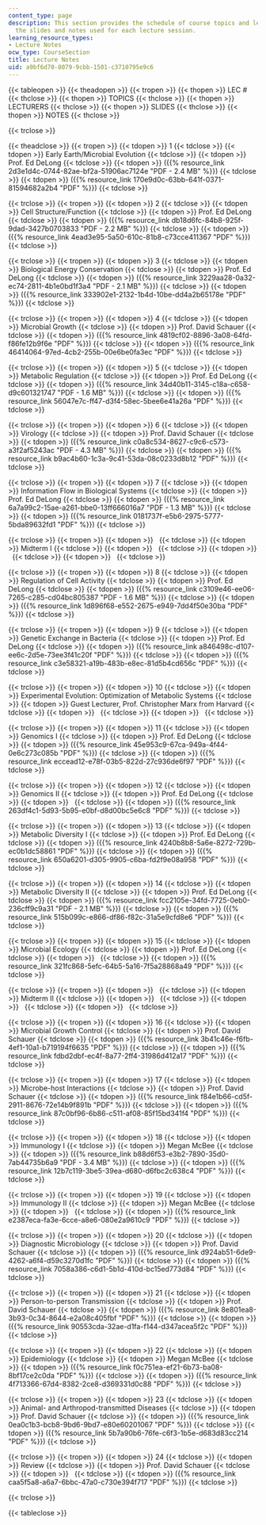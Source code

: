```yaml
---
content_type: page
description: This section provides the schedule of course topics and lecturers, and
  the slides and notes used for each lecture session.
learning_resource_types:
- Lecture Notes
ocw_type: CourseSection
title: Lecture Notes
uid: a9bf6d70-8079-9cbb-1501-c3710795e9c6
---
```


{{< tableopen >}}
{{< theadopen >}}
{{< tropen >}}
{{< thopen >}}
LEC #
{{< thclose >}}
{{< thopen >}}
TOPICS
{{< thclose >}}
{{< thopen >}}
LECTURERS
{{< thclose >}}
{{< thopen >}}
SLIDES
{{< thclose >}}
{{< thopen >}}
NOTES
{{< thclose >}}

{{< trclose >}}

{{< theadclose >}}
{{< tropen >}}
{{< tdopen >}}
1
{{< tdclose >}}
{{< tdopen >}}
Early Earth/Microbial Evolution
{{< tdclose >}}
{{< tdopen >}}
Prof. Ed DeLong
{{< tdclose >}}
{{< tdopen >}}
({{% resource_link 2d3e1d4c-0744-82ae-bf2a-51906ac7124e "PDF - 2.4 MB" %}})
{{< tdclose >}}
{{< tdopen >}}
({{% resource_link 170e9d0c-63bb-641f-0371-81594682a2b4 "PDF" %}})
{{< tdclose >}}

{{< trclose >}}
{{< tropen >}}
{{< tdopen >}}
2
{{< tdclose >}}
{{< tdopen >}}
Cell Structure/Function
{{< tdclose >}}
{{< tdopen >}}
Prof. Ed DeLong
{{< tdclose >}}
{{< tdopen >}}
({{% resource_link db18d6fc-84b8-925f-9dad-3427b0703833 "PDF - 2.2 MB" %}})
{{< tdclose >}}
{{< tdopen >}}
({{% resource_link 4ead3e95-5a50-610c-81b8-c73cce411367 "PDF" %}})
{{< tdclose >}}

{{< trclose >}}
{{< tropen >}}
{{< tdopen >}}
3
{{< tdclose >}}
{{< tdopen >}}
Biological Energy Conservation
{{< tdclose >}}
{{< tdopen >}}
Prof. Ed DeLong
{{< tdclose >}}
{{< tdopen >}}
({{% resource_link 3229aa28-0a32-ec74-2811-4b1e0bd1f3a4 "PDF - 2.1 MB" %}})
{{< tdclose >}}
{{< tdopen >}}
({{% resource_link 333902e1-2132-1b4d-10be-dd4a2b65178e "PDF" %}})
{{< tdclose >}}

{{< trclose >}}
{{< tropen >}}
{{< tdopen >}}
4
{{< tdclose >}}
{{< tdopen >}}
Microbial Growth
{{< tdclose >}}
{{< tdopen >}}
Prof. David Schauer
{{< tdclose >}}
{{< tdopen >}}
({{% resource_link 4819cf02-8896-3a08-64fd-f86fe12b9f6e "PDF" %}})
{{< tdclose >}}
{{< tdopen >}}
({{% resource_link 46414064-97ed-4cb2-255b-00e6be0fa3ec "PDF" %}})
{{< tdclose >}}

{{< trclose >}}
{{< tropen >}}
{{< tdopen >}}
5
{{< tdclose >}}
{{< tdopen >}}
Metabolic Regulation
{{< tdclose >}}
{{< tdopen >}}
Prof. Ed DeLong
{{< tdclose >}}
{{< tdopen >}}
({{% resource_link 34d40b11-3145-c18a-c658-d9c601321747 "PDF - 1.6 MB" %}})
{{< tdclose >}}
{{< tdopen >}}
({{% resource_link 56047e7c-ff47-d3f4-58ec-5bee6e41a26a "PDF" %}})
{{< tdclose >}}

{{< trclose >}}
{{< tropen >}}
{{< tdopen >}}
6
{{< tdclose >}}
{{< tdopen >}}
Virology
{{< tdclose >}}
{{< tdopen >}}
Prof. David Schauer
{{< tdclose >}}
{{< tdopen >}}
({{% resource_link c0a8c534-8627-c9c6-c573-a3f2af5243ac "PDF - 4.3 MB" %}})
{{< tdclose >}}
{{< tdopen >}}
({{% resource_link b9ac4b60-1c3a-9c41-53da-08c0233d8b12 "PDF" %}})
{{< tdclose >}}

{{< trclose >}}
{{< tropen >}}
{{< tdopen >}}
7
{{< tdclose >}}
{{< tdopen >}}
Information Flow in Biological Systems
{{< tdclose >}}
{{< tdopen >}}
Prof. Ed DeLong
{{< tdclose >}}
{{< tdopen >}}
({{% resource_link 6a7a99c2-15ae-a261-bbe0-13ff666016a7 "PDF - 1.3 MB" %}})
{{< tdclose >}}
{{< tdopen >}}
({{% resource_link 0181737f-e5b6-2975-5777-5bda89632fd1 "PDF" %}})
{{< tdclose >}}

{{< trclose >}}
{{< tropen >}}
{{< tdopen >}}
 
{{< tdclose >}}
{{< tdopen >}}
Midterm I
{{< tdclose >}}
{{< tdopen >}}
 
{{< tdclose >}}
{{< tdopen >}}
 
{{< tdclose >}}
{{< tdopen >}}
 
{{< tdclose >}}

{{< trclose >}}
{{< tropen >}}
{{< tdopen >}}
8
{{< tdclose >}}
{{< tdopen >}}
Regulation of Cell Activity
{{< tdclose >}}
{{< tdopen >}}
Prof. Ed DeLong
{{< tdclose >}}
{{< tdopen >}}
({{% resource_link c3109e46-ee06-7265-c285-cd04bc805387 "PDF - 1.6 MB" %}})
{{< tdclose >}}
{{< tdopen >}}
({{% resource_link 1d896f68-e552-2675-e949-7dd4f50e30ba "PDF" %}})
{{< tdclose >}}

{{< trclose >}}
{{< tropen >}}
{{< tdopen >}}
9
{{< tdclose >}}
{{< tdopen >}}
Genetic Exchange in Bacteria
{{< tdclose >}}
{{< tdopen >}}
Prof. Ed DeLong
{{< tdclose >}}
{{< tdopen >}}
({{% resource_link a846498c-d107-ee6c-2d5e-73ee3f41c20f "PDF" %}})
{{< tdclose >}}
{{< tdopen >}}
({{% resource_link c3e58321-a19b-483b-e8ec-81d5b4cd656c "PDF" %}})
{{< tdclose >}}

{{< trclose >}}
{{< tropen >}}
{{< tdopen >}}
10
{{< tdclose >}}
{{< tdopen >}}
Experimental Evolution: Optimization of Metabolic Systems
{{< tdclose >}}
{{< tdopen >}}
Guest Lecturer, Prof. Christopher Marx from Harvard
{{< tdclose >}}
{{< tdopen >}}
 
{{< tdclose >}}
{{< tdopen >}}
 
{{< tdclose >}}

{{< trclose >}}
{{< tropen >}}
{{< tdopen >}}
11
{{< tdclose >}}
{{< tdopen >}}
Genomics I
{{< tdclose >}}
{{< tdopen >}}
Prof. Ed DeLong
{{< tdclose >}}
{{< tdopen >}}
({{% resource_link 45e953c9-67ca-949a-4f44-0e6c273c085b "PDF" %}})
{{< tdclose >}}
{{< tdopen >}}
({{% resource_link eccead12-e78f-03b5-822d-27c936de6f97 "PDF" %}})
{{< tdclose >}}

{{< trclose >}}
{{< tropen >}}
{{< tdopen >}}
12
{{< tdclose >}}
{{< tdopen >}}
Genomics II
{{< tdclose >}}
{{< tdopen >}}
Prof. Ed DeLong
{{< tdclose >}}
{{< tdopen >}}
 
{{< tdclose >}}
{{< tdopen >}}
({{% resource_link 263df4c1-5d93-5b95-e0bf-d8d00bc5e6c8 "PDF" %}})
{{< tdclose >}}

{{< trclose >}}
{{< tropen >}}
{{< tdopen >}}
13
{{< tdclose >}}
{{< tdopen >}}
Metabolic Diversity I
{{< tdclose >}}
{{< tdopen >}}
Prof. Ed DeLong
{{< tdclose >}}
{{< tdopen >}}
({{% resource_link 4240b8b8-5a6e-8272-729b-ec0b1dc58861 "PDF" %}})
{{< tdclose >}}
{{< tdopen >}}
({{% resource_link 650a6201-d305-9905-c6ba-fd2f9e08a958 "PDF" %}})
{{< tdclose >}}

{{< trclose >}}
{{< tropen >}}
{{< tdopen >}}
14
{{< tdclose >}}
{{< tdopen >}}
Metabolic Diversity II
{{< tdclose >}}
{{< tdopen >}}
Prof. Ed DeLong
{{< tdclose >}}
{{< tdopen >}}
({{% resource_link fcc2105e-34fd-7725-0eb0-236cff9c9a31 "PDF - 2.1 MB" %}})
{{< tdclose >}}
{{< tdopen >}}
({{% resource_link 515b099c-e866-df86-f82c-31a5e9cfd8e6 "PDF" %}})
{{< tdclose >}}

{{< trclose >}}
{{< tropen >}}
{{< tdopen >}}
15
{{< tdclose >}}
{{< tdopen >}}
Microbial Ecology
{{< tdclose >}}
{{< tdopen >}}
Prof. Ed DeLong
{{< tdclose >}}
{{< tdopen >}}
 
{{< tdclose >}}
{{< tdopen >}}
({{% resource_link 321fc868-5efc-64b5-5a16-7f5a28868a49 "PDF" %}})
{{< tdclose >}}

{{< trclose >}}
{{< tropen >}}
{{< tdopen >}}
 
{{< tdclose >}}
{{< tdopen >}}
Midterm II
{{< tdclose >}}
{{< tdopen >}}
 
{{< tdclose >}}
{{< tdopen >}}
 
{{< tdclose >}}
{{< tdopen >}}
 
{{< tdclose >}}

{{< trclose >}}
{{< tropen >}}
{{< tdopen >}}
16
{{< tdclose >}}
{{< tdopen >}}
Microbial Growth Control
{{< tdclose >}}
{{< tdopen >}}
Prof. David Schauer
{{< tdclose >}}
{{< tdopen >}}
({{% resource_link 3b41c46e-f6fb-4ef1-10a1-b719194f6635 "PDF" %}})
{{< tdclose >}}
{{< tdopen >}}
({{% resource_link fdbd2dbf-ec4f-8a77-2ff4-31986d412a17 "PDF" %}})
{{< tdclose >}}

{{< trclose >}}
{{< tropen >}}
{{< tdopen >}}
17
{{< tdclose >}}
{{< tdopen >}}
Microbe-host Interactions
{{< tdclose >}}
{{< tdopen >}}
Prof. David Schauer
{{< tdclose >}}
{{< tdopen >}}
({{% resource_link f84e1b66-cd5f-2911-8676-72e14b9f891b "PDF" %}})
{{< tdclose >}}
{{< tdopen >}}
({{% resource_link 87c0bf96-6b86-c511-af08-85f15bd341f4 "PDF" %}})
{{< tdclose >}}

{{< trclose >}}
{{< tropen >}}
{{< tdopen >}}
18
{{< tdclose >}}
{{< tdopen >}}
Immunology I
{{< tdclose >}}
{{< tdopen >}}
Megan McBee
{{< tdclose >}}
{{< tdopen >}}
({{% resource_link b88d6f53-e3b2-7890-35d0-7ab44735b6a9 "PDF - 3.4 MB" %}})
{{< tdclose >}}
{{< tdopen >}}
({{% resource_link 12b7c119-3be5-39ea-d680-d6fbc2c638c4 "PDF" %}})
{{< tdclose >}}

{{< trclose >}}
{{< tropen >}}
{{< tdopen >}}
19
{{< tdclose >}}
{{< tdopen >}}
Immunology II
{{< tdclose >}}
{{< tdopen >}}
Megan McBee
{{< tdclose >}}
{{< tdopen >}}
 
{{< tdclose >}}
{{< tdopen >}}
({{% resource_link e2387eca-fa3e-6cce-a8e6-080e2a9610c9 "PDF" %}})
{{< tdclose >}}

{{< trclose >}}
{{< tropen >}}
{{< tdopen >}}
20
{{< tdclose >}}
{{< tdopen >}}
Diagnostic Microbiology
{{< tdclose >}}
{{< tdopen >}}
Prof. David Schauer
{{< tdclose >}}
{{< tdopen >}}
({{% resource_link d924ab51-6de9-4262-a6f4-d59c3270d1fc "PDF" %}})
{{< tdclose >}}
{{< tdopen >}}
({{% resource_link 7058a386-c6d1-5b1d-410d-bc15ed773d84 "PDF" %}})
{{< tdclose >}}

{{< trclose >}}
{{< tropen >}}
{{< tdopen >}}
21
{{< tdclose >}}
{{< tdopen >}}
Person-to-person Transmission
{{< tdclose >}}
{{< tdopen >}}
Prof. David Schauer
{{< tdclose >}}
{{< tdopen >}}
({{% resource_link 8e801ea8-3b93-0c34-8644-e2a08c405fbf "PDF" %}})
{{< tdclose >}}
{{< tdopen >}}
({{% resource_link 90553cda-32ae-d1fa-f144-d347acea5f2c "PDF" %}})
{{< tdclose >}}

{{< trclose >}}
{{< tropen >}}
{{< tdopen >}}
22
{{< tdclose >}}
{{< tdopen >}}
Epidemiology
{{< tdclose >}}
{{< tdopen >}}
Megan McBee
{{< tdclose >}}
{{< tdopen >}}
({{% resource_link f0c751ea-ef21-6b73-ba08-8bf17ce2c0da "PDF" %}})
{{< tdclose >}}
{{< tdopen >}}
({{% resource_link 4f713366-67d4-8382-2ce8-d369331d0c88 "PDF" %}})
{{< tdclose >}}

{{< trclose >}}
{{< tropen >}}
{{< tdopen >}}
23
{{< tdclose >}}
{{< tdopen >}}
Animal- and Arthropod-transmitted Diseases
{{< tdclose >}}
{{< tdopen >}}
Prof. David Schauer
{{< tdclose >}}
{{< tdopen >}}
({{% resource_link 0ea0c1b3-bcb8-9bd6-9bd7-e80e60201067 "PDF" %}})
{{< tdclose >}}
{{< tdopen >}}
({{% resource_link 5b7a90b6-76fe-c6f3-1b5e-d683d83cc214 "PDF" %}})
{{< tdclose >}}

{{< trclose >}}
{{< tropen >}}
{{< tdopen >}}
24
{{< tdclose >}}
{{< tdopen >}}
Review
{{< tdclose >}}
{{< tdopen >}}
Prof. David Schauer
{{< tdclose >}}
{{< tdopen >}}
 
{{< tdclose >}}
{{< tdopen >}}
({{% resource_link caa5f5a8-a6a7-6bbc-47a0-c730e394f717 "PDF" %}})
{{< tdclose >}}

{{< trclose >}}

{{< tableclose >}}